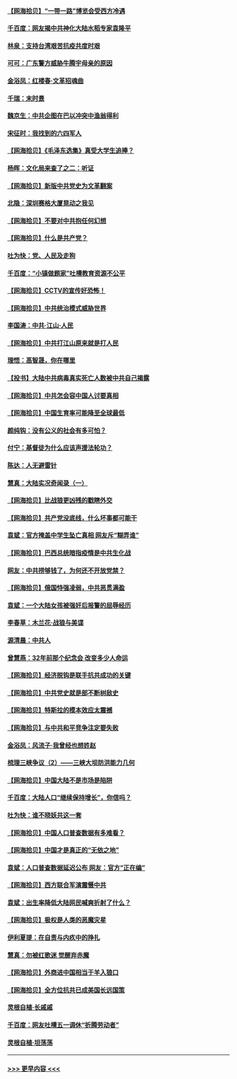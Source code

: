 #### [【网海拾贝】“一带一路”博览会受西方冷遇](../pages/nsc993/n12971787.md?t=05250952) 
#### [千百度：网友揭中共神化大陆水稻专家袁隆平](../pages/nsc993/n12971733.md?t=05250952) 
#### [林泉：支持台湾艰苦抗疫共度时艰](../pages/nsc993/n12971350.md?t=05250952) 
#### [可可：广东警方威胁牛腾宇母亲的原因](../pages/nsc993/n12971100.md?t=05250952) 
#### [金浴凤：红楼春·文革招魂曲](../pages/nsc993/n12970354.md?t=05250952) 
#### [千瑞：末时景](../pages/nsc993/n12970337.md?t=05250952) 
#### [魏京生：中共企图在巴以冲突中渔翁得利](../pages/nsc993/n12970286.md?t=05250952) 
#### [宋征时：我找到的六四军人](../pages/nsc993/n12970213.md?t=05250952) 
#### [【网海拾贝】《毛泽东选集》真受大学生追捧？](../pages/nsc993/n12968779.md?t=05250952) 
#### [杨晖：文化局来查了之二：听证](../pages/nsc993/n12966528.md?t=05250952) 
#### [【网海拾贝】新版中共党史为文革翻案](../pages/nsc993/n12967526.md?t=05250952) 
#### [北隐：深圳赛格大厦晃动之我见](../pages/nsc993/n12967393.md?t=05250952) 
#### [【网海拾贝】不要对中共抱任何幻想](../pages/nsc993/n12965222.md?t=05250952) 
#### [【网海拾贝】什么是共产党？](../pages/nsc993/n12962781.md?t=05250952) 
#### [吐为快：党、人民及走狗](../pages/nsc993/n12962747.md?t=05250952) 
#### [千百度：“小镇做题家”吐槽教育资源不公平](../pages/nsc993/n12962705.md?t=05250952) 
#### [【网海拾贝】CCTV的宣传好恐怖！](../pages/nsc993/n12959984.md?t=05250952) 
#### [【网海拾贝】中共统治模式威胁世界](../pages/nsc993/n12957622.md?t=05250952) 
#### [李国涛：中共‧江山‧人民](../pages/nsc993/n12957502.md?t=05250952) 
#### [【网海拾贝】中共打江山原来就是打人民](../pages/nsc993/n12954345.md?t=05250952) 
#### [理悟：高智晟，你在哪里](../pages/nsc993/n12953115.md?t=05250952) 
#### [【投书】大陆中共病毒真实死亡人数被中共自己揭露](../pages/nsc993/n12953050.md?t=05250952) 
#### [【网海拾贝】中共怎会容中国人讨要真相](../pages/nsc993/n12952161.md?t=05250952) 
#### [【网海拾贝】中国生育率可能降至全球最低](../pages/nsc993/n12948793.md?t=05250952) 
#### [颜纯钩：没有公义的社会有多可怕？](../pages/nsc993/n12947626.md?t=05250952) 
#### [付宁：基督徒为什么应该声援法轮功？](../pages/nsc993/n12947233.md?t=05250952) 
#### [陈达：人无避雷针](../pages/nsc993/n12947098.md?t=05250952) 
#### [慧真：大陆实况奇闻录（一）](../pages/nsc993/n12945811.md?t=05250952) 
#### [【网海拾贝】比战狼更凶残的戳瞎外交](../pages/nsc993/n12945717.md?t=05250952) 
#### [【网海拾贝】共产党没底线，什么坏事都可能干](../pages/nsc993/n12942090.md?t=05250952) 
#### [袁斌：官方掩盖中学生坠亡真相 网友斥“糊弄谁”](../pages/nsc993/n12942029.md?t=05250952) 
#### [【网海拾贝】巴西总统暗指疫情是中共生化战](../pages/nsc993/n12938999.md?t=05250952) 
#### [网友：中共捞够钱了，为何还不开放党禁？](../pages/nsc993/n12938952.md?t=05250952) 
#### [【网海拾贝】俄国恃强凌弱，中共恶贯满盈](../pages/nsc993/n12936626.md?t=05250952) 
#### [袁斌：一个大陆女孩被强奸后报警的屈辱经历](../pages/nsc993/n12936547.md?t=05250952) 
#### [李春草：木兰花·战狼与美谍](../pages/nsc993/n12935995.md?t=05250952) 
#### [源清晨：中共人](../pages/nsc993/n12935589.md?t=05250952) 
#### [曾慧燕：32年前那个纪念会 改变多少人命运](../pages/nsc993/n12934233.md?t=05250952) 
#### [【网海拾贝】经济脱钩是联手抗共成功的关键](../pages/nsc993/n12934176.md?t=05250952) 
#### [【网海拾贝】中共党史就是部不断树敌史](../pages/nsc993/n12932844.md?t=05250952) 
#### [【网海拾贝】特斯拉的模本效应太震撼](../pages/nsc993/n12925626.md?t=05250952) 
#### [【网海拾贝】与中共和平竞争注定要失败](../pages/nsc993/n12923326.md?t=05250952) 
#### [金浴凤：风流子‧我曾经也想姓赵](../pages/nsc993/n12920911.md?t=05250952) 
#### [梳理三峡争议（2）——三峡大坝防洪能力几何](../pages/nsc993/n12920173.md?t=05250952) 
#### [【网海拾贝】中国大陆不是市场是陷阱](../pages/nsc993/n12920143.md?t=05250952) 
#### [千百度：大陆人口“继续保持增长”，你信吗？](../pages/nsc993/n12918946.md?t=05250952) 
#### [吐为快：谁不晓妖共这一套](../pages/nsc993/n12918941.md?t=05250952) 
#### [【网海拾贝】中国人口普查数据有多难看？](../pages/nsc993/n12917822.md?t=05250952) 
#### [【网海拾贝】中国才是真正的“无依之地”](../pages/nsc993/n12915845.md?t=05250952) 
#### [袁斌：人口普查数据延迟公布 网友：官方“正在编”](../pages/nsc993/n12915748.md?t=05250952) 
#### [【网海拾贝】西方联合军演震慑中共](../pages/nsc993/n12913466.md?t=05250952) 
#### [袁斌：出生率降低大陆网民喊爽折射了什么？](../pages/nsc993/n12913365.md?t=05250952) 
#### [【网海拾贝】极权是人类的恶魔灾星](../pages/nsc993/n12910697.md?t=05250952) 
#### [伊利夏提：在自责与内疚中的挣扎](../pages/nsc993/n12910493.md?t=05250952) 
#### [慧真：勿被红歌迷 觉醒弃赤魔](../pages/nsc993/n12910485.md?t=05250952) 
#### [【网海拾贝】外商进中国相当于羊入狼口](../pages/nsc993/n12908274.md?t=05250952) 
#### [【网海拾贝】全方位抗共已成美国长远国策](../pages/nsc993/n12906878.md?t=05250952) 
#### [灵根自植‧长戚戚](../pages/nsc993/n12905585.md?t=05250952) 
#### [千百度：网友吐槽五一调休“折腾劳动者”](../pages/nsc993/n12905934.md?t=05250952) 
#### [灵根自植‧坦荡荡](../pages/nsc993/n12905562.md?t=05250952) 

----
#### [ >>> 更早内容 <<< ](../indexes/nsc993-earlier.md)
